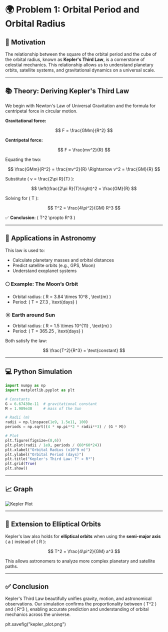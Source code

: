 # 🌍 Problem 1: Orbital Period and Orbital Radius

## 🎯 Motivation

The relationship between the square of the orbital period and the cube of the orbital radius, known as **Kepler's Third Law**, is a cornerstone of celestial mechanics. This relationship allows us to understand planetary orbits, satellite systems, and gravitational dynamics on a universal scale.

---

## 📚 Theory: Deriving Kepler's Third Law

We begin with Newton's Law of Universal Gravitation and the formula for centripetal force in circular motion.

**Gravitational force:**

$$
F = \frac{GMm}{R^2}
$$

**Centripetal force:**

$$
F = \frac{mv^2}{R}
$$

Equating the two:

$$
\frac{GMm}{R^2} = \frac{mv^2}{R} \Rightarrow v^2 = \frac{GM}{R}
$$

Substitute \( v = \frac{2\pi R}{T} \):

$$
\left(\frac{2\pi R}{T}\right)^2 = \frac{GM}{R}
$$

Solving for \( T \):

$$
T^2 = \frac{4\pi^2}{GM} R^3
$$

✅ **Conclusion**: \( T^2 \propto R^3 \)

---

## 🧠 Applications in Astronomy

This law is used to:

- Calculate planetary masses and orbital distances
- Predict satellite orbits (e.g., GPS, Moon)
- Understand exoplanet systems

### 🌕 Example: The Moon’s Orbit

- Orbital radius: \( R = 3.84 \times 10^8 \, \text{m} \)
- Period: \( T = 27.3 \, \text{days} \)

### ☀️ Earth around Sun

- Orbital radius: \( R = 1.5 \times 10^{11} \, \text{m} \)
- Period: \( T = 365.25 \, \text{days} \)

Both satisfy the law:

$$
\frac{T^2}{R^3} = \text{constant}
$$

---

## 💻 Python Simulation

```python
import numpy as np
import matplotlib.pyplot as plt

# Constants
G = 6.67430e-11  # gravitational constant
M = 1.989e30     # mass of the Sun

# Radii (m)
radii = np.linspace(1e9, 1.5e11, 100)
periods = np.sqrt((4 * np.pi**2 * radii**3) / (G * M))

# Plot
plt.figure(figsize=(8,6))
plt.plot(radii / 1e9, periods / (60*60*24))
plt.xlabel("Orbital Radius (x10^9 m)")
plt.ylabel("Orbital Period (days)")
plt.title("Kepler's Third Law: T² ∝ R³")
plt.grid(True)
plt.show()
```

---

## 📈 Graph


![Kepler Plot](_pics/kepler_plot.png)

---

## 🔁 Extension to Elliptical Orbits

Kepler's law also holds for **elliptical orbits** when using the **semi-major axis** \( a \) instead of \( R \):

$$
T^2 = \frac{4\pi^2}{GM} a^3
$$

This allows astronomers to analyze more complex planetary and satellite paths.

---

## ✅ Conclusion

Kepler's Third Law beautifully unifies gravity, motion, and astronomical observations. Our simulation confirms the proportionality between \( T^2 \) and \( R^3 \), enabling accurate prediction and understanding of orbital mechanics across the universe.

plt.savefig("kepler_plot.png")

